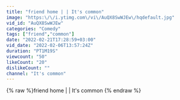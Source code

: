 ```yaml
---
title: "friend home | | It's common"
image: "https:\/\/i.ytimg.com\/vi\/AuQX8SwWJEw\/hqdefault.jpg"
vid_id: "AuQX8SwWJEw"
categories: "Comedy"
tags: ["friend","common"]
date: "2022-02-21T17:28:59+03:00"
vid_date: "2022-02-06T13:57:24Z"
duration: "PT1M19S"
viewcount: "50"
likeCount: "20"
dislikeCount: ""
channel: "It's common"
---
```

{% raw %}friend home | | It's common {% endraw %}
